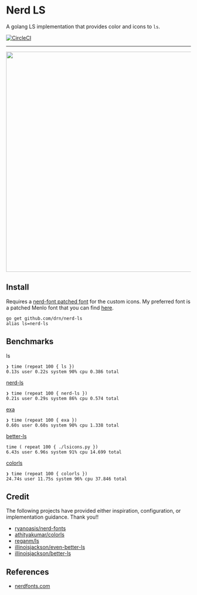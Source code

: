 # Nerd LS

A golang LS implementation that provides color and icons to `ls`.

[![CircleCI](https://circleci.com/gh/drn/nerd-ls.svg?style=svg)](https://circleci.com/gh/drn/nerd-ls)

* * *

<p align="center"><img src="screenshot.png" width="600"></p>

## Install

Requires a
[nerd-font patched font](https://github.com/ryanoasis/nerd-fonts#patched-fonts)
for the custom icons. My preferred font is a patched Menlo font that you can
find
[here](https://github.com/drn/dots/blob/master/lib/fonts/Menlo%20Regular%20Nerd%20Font%20Complete.otf).

```
go get github.com/drn/nerd-ls
alias ls=nerd-ls
```

## Benchmarks

ls
```
❯ time (repeat 100 { ls })
0.13s user 0.22s system 90% cpu 0.386 total
```

[nerd-ls](https://github.com/drn/nerd-ls)
```
❯ time (repeat 100 { nerd-ls })
0.21s user 0.29s system 86% cpu 0.574 total
```

[exa](https://github.com/ogham/exa)
```
❯ time (repeat 100 { exa })
0.60s user 0.60s system 90% cpu 1.338 total
```

[better-ls](https://github.com/illinoisjackson/better-ls)
```
time ( repeat 100 { ./lsicons.py })
6.43s user 6.96s system 91% cpu 14.699 total
```

[colorls](https://github.com/athityakumar/colorls)
```
❯ time (repeat 100 { colorls })
24.74s user 11.75s system 96% cpu 37.846 total
```

## Credit

The following projects have provided either inspiration, configuration, or
implementation guidance. Thank you!!

- [ryanoasis/nerd-fonts](https://github.com/ryanoasis/nerd-fonts)
- [athityakumar/colorls](https://github.com/athityakumar/colorls)
- [reganm/ls](https://github.com/reganm/ls)
- [illinoisjackson/even-better-ls](https://github.com/illinoisjackson/even-better-ls)
- [illinoisjackson/better-ls](https://github.com/illinoisjackson/better-ls)

## References

- [nerdfonts.com](http://nerdfonts.com/#cheat-sheet)
